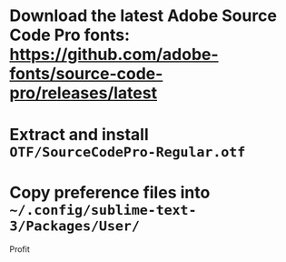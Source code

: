 # Download the latest Adobe Source Code Pro fonts: https://github.com/adobe-fonts/source-code-pro/releases/latest
# Extract and install `OTF/SourceCodePro-Regular.otf`
# Copy preference files into `~/.config/sublime-text-3/Packages/User/`

Profit